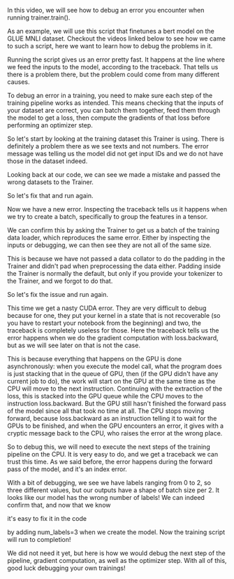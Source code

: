 In this video, we will see how to debug an error you encounter when running trainer.train().

As an example, we will use this script that finetunes a bert model on the GLUE MNLI dataset. Checkout the videos linked below to see how we came to such a script, here we want to learn how to debug the problems in it.

Running the script gives us an error pretty fast. It happens at the line where we feed the inputs to the model, according to the traceback. That tells us there is a problem there, but the problem could come from many different causes.

To debug an error in a training, you need to make sure each step of the training pipeline works as intended. This means checking that the inputs of your dataset are correct, you can batch them together, feed them through the model to get a loss, then compute the gradients of that loss before performing an optimizer step.

So let's start by looking at the training dataset this Trainer is using. There is definitely a problem there as we see texts and not numbers. The error message was telling us the model did not get input IDs and we do not have those in the dataset indeed.

Looking back at our code, we can see we made a mistake and passed the wrong datasets to the Trainer.

So let's fix that and run again.

Now we have a new error. Inspecting the traceback tells us it happens when we try to create a batch, specifically to group the features in a tensor.

We can confirm this by asking the Trainer to get us a batch of the training data loader, which reproduces the same error. Either by inspecting the inputs or debugging, we can then see they are not all of the same size.

This is because we have not passed a data collator to do the padding in the Trainer and didn't pad when preprocessing the data either. Padding inside the Trainer is normally the default, but only if you provide your tokenizer to the Trainer, and we forgot to do that.

So let's fix the issue and run again.

This time we get a nasty CUDA error. They are very difficult to debug because for one, they put your kernel in a state that is not recoverable (so you have to restart your notebook from the beginning) and two, the traceback is completely useless for those. Here the traceback tells us the error happens when we do the gradient computation with loss.backward, but as we will see later on that is not the case. 

This is because everything that happens on the GPU is done asynchronously: when you execute the model call, what the program does is just stacking that in the queue of GPU, then (if the GPU didn't have any current job to do), the work will start on the GPU at the same time as the CPU will move to the next instruction. Continuing with the extraction of the loss, this is stacked into the GPU queue while the CPU moves to the instruction loss.backward. But the GPU still hasn't finished the forward pass of the model since all that took no time at all. The CPU stops moving forward, because loss.backward as an instruction telling it to wait for the GPUs to be finished, and when the GPU encounters an error, it gives with a cryptic message back to the CPU, who raises the error at the wrong place.

So to debug this, we will need to execute the next steps of the training pipeline on the CPU. It is very easy to do, and we get a traceback we can trust this time. As we said before, the error happens during the forward pass of the model, and it's an index error.

With a bit of debugging, we see we have labels ranging from 0 to 2, so three different values, but our outputs have a shape of batch size per 2. It looks like our model has the wrong number of labels! We can indeed confirm that, and now that we know

it's easy to fix it in the code

by adding num_labels=3 when we create the model. Now the training script will run to completion!

We did not need it yet, but here is how we would debug the next step of the pipeline, gradient computation, as well as the optimizer step. With all of this, good luck debugging your own trainings!